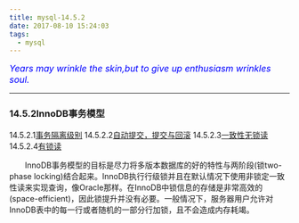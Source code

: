 ```yaml
---
title: mysql-14.5.2
date: 2017-08-10 15:24:03
tags:
  - mysql
---
```


<font color='blue' style="font-style:italic" size="3">Years may wrinkle the skin,but to give up enthusiasm wrinkles soul.</font>

------

### 14.5.2InnoDB事务模型

  14.5.2.1[事务隔离级别](https://dev.mysql.com/doc/refman/5.7/en/innodb-transaction-isolation-levels.html)
  14.5.2.2[自动提交，提交与回滚](https://dev.mysql.com/doc/refman/5.7/en/innodb-autocommit-commit-rollback.html)
  14.5.2.3[一致性无锁读](https://dev.mysql.com/doc/refman/5.7/en/innodb-consistent-read.html)
  14.5.2.4[有锁读](https://dev.mysql.com/doc/refman/5.7/en/innodb-locking-reads.html)

&emsp;&emsp;InnoDB事务模型的目标是尽力将多版本数据库的好的特性与两阶段(锁two-phase locking)结合起来。InnoDB执行行级锁并且在默认情况下使用非锁定一致性读来实现查询，像Oracle那样。在InnoDB中锁信息的存储是非常高效的(space-efficient)，因此锁提升并没有必要。一般情况下，服务器用户允许对InnoDB表中的每一行或者随机的一部分行加锁，且不会造成内存耗竭。
